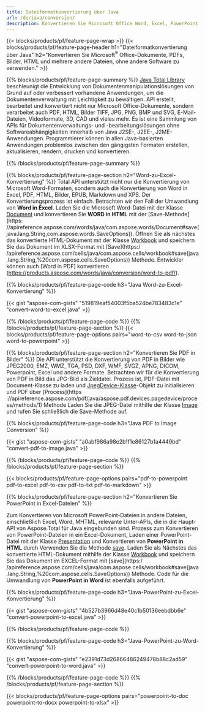 ```yaml
---
title: Dateiformatkonvertierung über Java 
url: /de/java/conversion/
description: Konvertieren Sie Microsoft Office Word, Excel, PowerPoint, Outlook, PDF, HTML, 3D-Bilder, Diagramme, Videoformate und verschiedene andere Formate mit nur wenigen Zeilen Java-Code.
---
```


{{< blocks/products/pf/feature-page-wrap >}}
{{< blocks/products/pf/feature-page-header h1="Dateiformatkonvertierung über Java" h2="Konvertieren Sie Microsoft<sup>&reg;</sup> Office-Dokumente, PDFs, Bilder, HTML und mehrere andere Dateien, ohne andere Software zu verwenden." >}}

{{% blocks/products/pf/feature-page-summary %}}
[Java Total Library](https://products.aspose.com/total/java/) beschleunigt die Entwicklung von Dokumentenmanipulationslösungen von Grund auf oder verbessert vorhandene Anwendungen, um die Dokumentenverwaltung mit Leichtigkeit zu bewältigen. API erstellt, bearbeitet und konvertiert nicht nur Microsoft Office-Dokumente, sondern verarbeitet auch PDF, HTML, Bilder TIFF, JPG, PNG, BMP und SVG, E-Mail-Dateien, Videoformate, 3D, CAD und vieles mehr. Es ist eine Sammlung von APIs für Dokumentenverwaltungs- und -bearbeitungslösungen ohne Softwareabhängigkeiten innerhalb von Java J2SE-, J2EE-, J2ME-Anwendungen. Programmierer können in allen Java-basierten Anwendungen problemlos zwischen den gängigsten Formaten erstellen, aktualisieren, rendern, drucken und konvertieren.

{{% /blocks/products/pf/feature-page-summary  %}}

{{% blocks/products/pf/feature-page-section  h2="Word-zu-Excel-Konvertierung" %}}
Total API unterstützt nicht nur die Konvertierung von Microsoft Word-Formaten, sondern auch die Konvertierung von Word in Excel, PDF, HTML, Bilder, EPUB, Markdown und XPS. Der Konvertierungsprozess ist einfach. Betrachten wir den Fall der Umwandlung von **Word in Excel**. Laden Sie die Microsoft Word-Datei mit der Klasse [Document](https://apireference.aspose.com/words/java/com.aspose.words/Document) und konvertieren Sie **WORD in HTML** mit der [Save-Methode](https: //apireference.aspose.com/words/java/com.aspose.words/Document#save(java.lang.String,com.aspose.words.SaveOptions)). Öffnen Sie als nächstes das konvertierte HTML-Dokument mit der Klasse [Workbook](https://apireference.aspose.com/cells/java/com.aspose.cells/Workbook) und speichern Sie das Dokument im XLSX-Format mit [Save](https:/ /apireference.aspose.com/cells/java/com.aspose.cells/workbook#save(java.lang.String,%20com.aspose.cells.SaveOptions)) Methode.
 Entwickler können auch [Word in PDF] konvertieren (https://products.aspose.com/words/java/conversion/word-to-pdf/).


{{% blocks/products/pf/feature-page-code h3="Java Word-zu-Excel-Konvertierung" %}}

{{< gist "aspose-com-gists" "519819eaf54003f5ba524be783483c1e" "convert-word-to-excel.java" >}}

{{% /blocks/products/pf/feature-page-code  %}}
{{% /blocks/products/pf/feature-page-section %}}
{{< blocks/products/pf/feature-page-options pairs="word-to-csv word-to-json word-to-powerpoint" >}}


{{% blocks/products/pf/feature-page-section  h2="Konvertieren Sie PDF in Bilder" %}}
Die API unterstützt die Konvertierung von PDF in Bilder wie JPEG2000, EMZ, WMZ, TGA, PSD, DXF, WMF, SVGZ, APNG, DICOM, Powerpoint, Excel und andere Formate. Betrachten wir für die Konvertierung von PDF in Bild das JPG-Bild als Zieldatei. Prozess ist, PDF-Datei mit Document-Klasse zu laden und [JpegDevice-Klasse](https://apireference.aspose.com/pdf/java/aspose.pdf.devices/jpegdevice)-Objekt zu initialisieren und PDF über [Process](https ://apireference.aspose.com/pdf/java/aspose.pdf.devices.pagedevice/process/methods/1) Methode
Laden Sie die JPEG-Datei mithilfe der Klasse [Image](https://apireference.aspose.com/imaging/java/aspose.imaging/image) und rufen Sie schließlich die Save-Methode auf.

{{% blocks/products/pf/feature-page-code h3="Java PDF to Image Conversion" %}}

{{< gist "aspose-com-gists" "a0abf986a98e2b1f1e86127b1a4449bd" "convert-pdf-to-image.java" >}}


{{% /blocks/products/pf/feature-page-code  %}}
{{% /blocks/products/pf/feature-page-section %}}

{{< blocks/products/pf/feature-page-options pairs="pdf-to-powerpoint pdf-to-excel pdf-to-csv pdf-to-txt pdf-to-markdown" >}}

{{% blocks/products/pf/feature-page-section  h2="Konvertieren Sie PowerPoint in Excel-Dateien" %}}

Zum Konvertieren von Microsoft PowerPoint-Dateien in andere Dateien, einschließlich Excel, Word, MHTML, relevante Unter-APIs, die in die Haupt-API von Aspose.Total für Java eingebunden sind. Prozess zum Konvertieren von PowerPoint-Dateien in ein Excel-Dokument, Laden einer PowerPoint-Datei mit der Klasse [Presentation](https://apireference.aspose.com/slides/java/com.aspose.slides/Presentation) und Konvertieren von **PowerPoint in HTML** durch Verwenden Sie die Methode [save](https://apireference.aspose.com/slides/java/com.aspose.slides/Presentation#save-java.lang.String-int-com.aspose.slides.ISaveOptions-). Laden Sie als Nächstes das konvertierte HTML-Dokument mithilfe der Klasse [Workbook](https://apireference.aspose.com/cells/java/com.aspose.cells/Workbook) und speichern Sie das Dokument im EXCEL-Format mit [save](https:/ /apireference.aspose.com/cells/java/com.aspose.cells/workbook#save(java.lang.String,%20com.aspose.cells.SaveOptions)) Methode. Code für die Umwandlung von **PowerPoint in Word** ist ebenfalls aufgeführt.

{{% blocks/products/pf/feature-page-code h3="Java-PowerPoint-zu-Excel-Konvertierung" %}}

{{< gist "aspose-com-gists" "4b527b3966d48e40c1b50136eebdbb6e" "convert-powerpoint-to-excel.java" >}}

{{% /blocks/products/pf/feature-page-code %}}

{{% blocks/products/pf/feature-page-code h3="Java-PowerPoint-zu-Word-Konvertierung" %}}

{{< gist "aspose-com-gists" "e2391d73d26866486249478b88c2ad59" "convert-powerpoint-to-word.java" >}}

{{% /blocks/products/pf/feature-page-code %}}
{{% /blocks/products/pf/feature-page-section %}}

{{< blocks/products/pf/feature-page-options pairs="powerpoint-to-doc powerpoint-to-docx powerpoint-to-xlsx" >}}